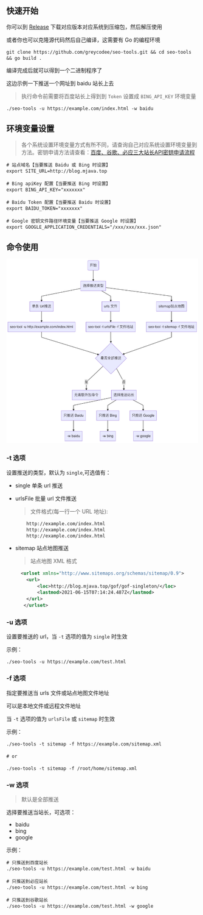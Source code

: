 ## 快速开始
你可以到 [Release](https://github.com/greycodee/seo-tools/releases/) 下载对应版本对应系统到压缩包，然后解压使用

或者你也可以克隆源代码然后自己编译，这需要有 Go 的编程环境
```shell
git clone https://github.com/greycodee/seo-tools.git && cd seo-tools && go build .
```
编译完成后就可以得到一个二进制程序了

这边示例一下推送一个网址到 baidu 站长上去
> 执行命令前需要将百度站长上得到到 `Token` 设置成 `BING_API_KEY` 环境变量
```shell
./seo-tools -u https://example.com/index.html -w baidu
```
## 环境变量设置
> 各个系统设置环境变量方式有所不同，请查询自己对应系统设置环境变量到方法。密钥申请方法请查看：[百度、谷歌、必应三大站长API密钥申请流程
](http://blog.mjava.top/tool/C334612CBDCE41E79F7EA6A2F3F4C10C/)
```shell
# 站点域名【当要推送 Baidu 或 Bing 时设置】
export SITE_URL=http://blog.mjava.top

# Bing apiKey 配置【当要推送 Bing 时设置】
export BING_API_KEY="xxxxxxx"

# Baidu Token 配置【当要推送 Baidu 时设置】
export BAIDU_TOKEN="xxxxxxx"

# Google 密钥文件路径环境变量【当要推送 Google 时设置】
export GOOGLE_APPLICATION_CREDENTIALS="/xxx/xxx/xxx.json"
```

## 命令使用

![命令使用图解](./flow.jpg)

### -t 选项
设置推送的类型，默认为 `single`,可选值有：
- single 单条 url 推送
- urlsFile 批量 url 文件推送

  > 文件格式(每一行一个 URL 地址):
  ```text
      http://example.com/index.html
      http://example.com/index.html
      http://example.com/index.html
  ```
- sitemap 站点地图推送
  > 站点地图 XML 格式
  ```xml
    <urlset xmlns="http://www.sitemaps.org/schemas/sitemap/0.9">
      <url>
          <loc>http://blog.mjava.top/gof/gof-singleton/</loc>
          <lastmod>2021-06-15T07:14:24.487Z</lastmod>
      </url>
     </urlset>
  ```

### -u 选项
设置要推送的 url，当 `-t` 选项的值为 `single` 时生效

示例：
```shell
./seo-tools -u https://example.com/test.html
```

### -f 选项
指定要推送当 urls 文件或站点地图文件地址

可以是本地文件或远程文件地址

当 `-t` 选项的值为 `urlsFile` 或 `sitemap` 时生效

示例：
```shell
./seo-tools -t sitemap -f https://example.com/sitemap.xml

# or

./seo-tools -t sitemap -f /root/home/sitemap.xml
```

### -w 选项
> 默认是全部推送

选择要推送当站长，可选项：
- baidu
- bing
- google

示例：
```shell
# 只推送到百度站长
./seo-tools -u https://example.com/test.html -w baidu

# 只推送到必应站长
./seo-tools -u https://example.com/test.html -w bing

# 只推送到谷歌站长
./seo-tools -u https://example.com/test.html -w google
```
